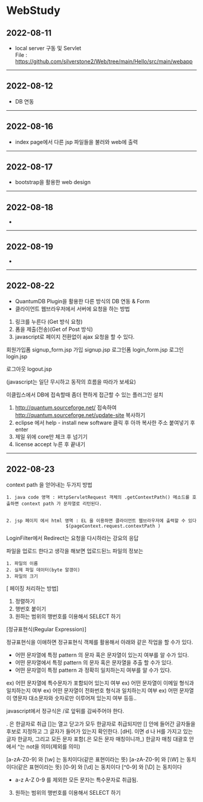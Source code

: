# WebStudy
## 2022-08-11
- local server 구동 및 Servlet<br>
  File : https://github.com/silverstone2/Web/tree/main/Hello/src/main/webapp
-----------------------------------------
## 2022-08-12
- DB 연동
-----------------------------------------
## 2022-08-16
- index page에서 다른 jsp 파일들을 불러와 web에 출력
-----------------------------------------
## 2022-08-17
- bootstrap을 활용한 web design
-----------------------------------------
## 2022-08-18
- 
-----------------------------------------
## 2022-08-19
- 
-----------------------------------------
## 2022-08-22
- QuantumDB Plugin을 활용한 다른 방식의 DB 연동 & Form 
- 클라이언트 웹브라우저에서 서버에 요청을 하는 방법
1. 링크를 누른다 (Get 방식 요청)
2. 폼을 제출(전송)(Get of Post 방식)
3. javascript로 페이지 전환없이 ajax 요청을 할 수 있다.

회원가입폼 signup_form.jsp
가입 signup.jsp
로그인폼 login_form.jsp
로그인 login.jsp

로그아웃 logout.jsp

(javascript는 일단 무시하고 동작의 흐름을 따라가 보세요)


이클립스에서 DB에 접속할때 좀더 편하게 접근할 수 있는 플러그인 설치
1. http://quantum.sourceforge.net/ 접속하여 http://quantum.sourceforge.net/update-site 복사하기
2. eclipse 에서 help - install new software 클릭 후 아까 복사한 주소 붙여넣기 후 enter
3. 제일 위에 core만 체크 후 넘기기
4. license accept 누른 후 끝내기

----------------------------------------------------------------
## 2022-08-23

context path 을 얻어내는 두가지 방법

	1. java code 영역 : HttpServletRequest 객체의 .getContextPath() 메소드를 호출하면 context path 가 문자열로 리턴된다.


	2. jsp 페이지 에서 html 영역 : EL 을 이용하면 클라이언트 웹브라우저에 출력할 수 있다
		          		  $(pageContext.request.contextPath )

LoginFilter에서 Redirect는 요청을 다시하라는 강요의 응답

파일을 업로드 한다고 생각을 해보면
업로드된느 파일의 정보는

	1. 파일의 이름
	2. 실제 파일 데이터(byte 알갱이)
	3. 파일의 크기

[ 페이징 처리하는 방법]

1. 정렬하기
2. 행번호 붙이기
3. 원하는 범위의 행번호를 이용해서 SELECT 하기

[정규표현식(Regular Expression)]

정규표현식을 이애하면 정규표현식 객체를 활용해서
아래와 같은 작업을 할 수가 있다.

- 어떤 문자열에 특정 pattern 의 문자 혹은 문자열이 있는지 여부를 알 수가 있다.
- 어떤 문자열에서 특정 pattern 의 문자 혹은 문자열을 추출 할 수가 있다.
- 어떤 문자열이 특정 pattern 과 정확히 일치하는지 여부를 알 수가 있다.

ex) 어떤 문자열에 특수문자가 포함되어 있는지 여부
ex) 어떤 문자열이 이메일 형식과 일치하는지 여부
ex) 어떤 문자열이 전화번호 형식과 일치하는지 여부
ex) 어떤 문자열이 영문자 대소문자와 숫자로만 이루어져 있는지 여부 등등..

javascript에서 정규식은 /로 앞뒤를 감싸주어야 한다.

. 은 한글자로 취급 []는 열고 닫고가 모두 한글자로 취급되지만 [] 안에 들어간 글자들을 후보로 지정하고 그 글자가 들어가 있는지 확인한다.
[dH]. 이면 d 나 H를 가지고 있는 글자 한글자, 그리고 모든 문자 포함(.은 모든 문자 매칭이니까_) 한글자 매칭
대괄호 안에서 ^는 not을 의미(제외를 의미)

[a-zA-Z0-9] 와 [\w] 는 동치이다(같은 표현이라는 뜻)
[a-zA-Z0-9] 와 [\W] 는 동치이다(같은 표현이라는 뜻)
[0-9] 와 [\d] 는 동치이다
[^0-9] 와 [\D] 는 동치이다
* a-z A-Z 0-9 를 제외한 모든 문자는 특수문자로 취급됨.
3. 원하는 범위의 행번호를 이용해서 SELECT 하기
